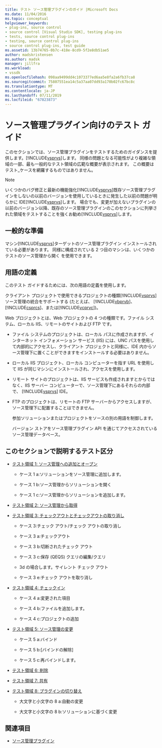 ```yaml
---
title: テスト ソース管理プラグインのガイド |Microsoft Docs
ms.date: 11/04/2016
ms.topic: conceptual
helpviewer_keywords:
- plug-ins, source control
- source control [Visual Studio SDK], testing plug-ins
- tests, source control plug-ins
- testing, source control plug-ins
- source control plug-ins, test guide
ms.assetid: 13b74765-0b7c-418e-8cd9-5f2e8db51ae5
author: madskristensen
ms.author: madsk
manager: jillfra
ms.workload:
- vssdk
ms.openlocfilehash: 098aa9499dd4c1073377ed6aa5e8fa2a6fb37ca8
ms.sourcegitcommit: 75807551ea14c5a37aa07dd93a170b02fc67bc8c
ms.translationtype: MT
ms.contentlocale: ja-JP
ms.lasthandoff: 07/11/2019
ms.locfileid: "67823873"
---
```

# <a name="test-guide-for-source-control-plug-ins"></a>ソース管理プラグイン向けのテスト ガイド
このセクションでは、ソース管理プラグインをテストするためのガイダンスを提供します。[!INCLUDE[vsprvs](../../code-quality/includes/vsprvs_md.md)]します。 同様の問題となる可能性がより複雑な領域の一部、最も一般的なテスト領域の広範な概要が表示されます。 この概要はテスト_ケースを網羅するものではありません。

> [!NOTE]
> いくつかのバグ修正と最新の機能強化[!INCLUDE[vsprvs](../../code-quality/includes/vsprvs_md.md)]既存ソース管理プラグインをしないの以前のバージョンを使用しているときに発生した以前の問題が明らかに IDE[!INCLUDE[vsprvs](../../code-quality/includes/vsprvs_md.md)]します。 場合でも、変更が加えないプラグインの以前のバージョン以降、既存のソース管理プラグインのこのセクションに列挙された領域をテストすることを強くお勧め[!INCLUDE[vsprvs](../../code-quality/includes/vsprvs_md.md)]します。

## <a name="common-preparation"></a>一般的な準備
 マシン[!INCLUDE[vsprvs](../../code-quality/includes/vsprvs_md.md)]ターゲットのソース管理プラグイン インストールされている必要があります。 同様に構成されている 2 つ目のマシンは、いくつかのテストのソース管理から開く を使用できます。

## <a name="definition-of-terms"></a>用語の定義
 このテスト ガイドするためには、次の用語の定義を使用します。

 クライアント プロジェクトで使用できるプロジェクトの種類[!INCLUDE[vsprvs](../../code-quality/includes/vsprvs_md.md)]ソース管理の統合をサポートする (たとえば、 [!INCLUDE[vbprvb](../../code-quality/includes/vbprvb_md.md)]、 [!INCLUDE[csprcs](../../data-tools/includes/csprcs_md.md)]、または[!INCLUDE[vcprvc](../../code-quality/includes/vcprvc_md.md)])。

 Web プロジェクトとは、Web プロジェクトの 4 つの種類です。ファイル システム、ローカル IIS、リモートのサイトおよび FTP です。

- ファイル システムのプロジェクトは、ローカル パスに作成されますが、インターネット インフォメーション サービス (IIS) には、UNC パスを使用して内部的にアクセスし、クライアント プロジェクトと同様に、IDE 内からソース管理下に置くことができますをインストールする必要はありません。

- ローカル IIS プロジェクト、ローカル コンピューターを指す URL を使用して IIS が同じマシンにインストールされ、アクセスを使用します。

- リモート サイトのプロジェクトは、IIS サービスも作成されますとからではなく、IIS サーバー コンピューターで、ソース管理下にあるそれらの内部で、 [!INCLUDE[vsprvs](../../code-quality/includes/vsprvs_md.md)] IDE。

- FTP のプロジェクトは、リモートの FTP サーバーからアクセスしますが、ソース管理下に配置することはできません。

  参加ソリューションまたはプロジェクトをソースの別の用語を制御します。

  バージョン ストアをソース管理プラグイン API を通じてアクセスされているソース管理データベース。

## <a name="test-areas-covered-in-this-section"></a>このセクションで説明するテスト区分

- [テスト領域 1: ソース管理への追加とオープン](../../extensibility/internals/test-area-1-add-to-open-from-source-control.md)

  - ケース 1 a:ソリューションをソース管理に追加します。

  - ケース 1 b:ソース管理からソリューションを開く

  - ケース 1 c:ソース管理からソリューションを追加します。

- [テスト領域 2: ソース管理から取得](../../extensibility/internals/test-area-2-get-from-source-control.md)

- [テスト領域 3: チェックアウトとチェックアウトの取り消し](../../extensibility/internals/test-area-3-check-out-undo-checkout.md)

  - ケース 3:チェック アウト/チェック アウトの取り消し

  - ケース 3 a:チェックアウト

  - ケース 3 b:切断されたチェック アウト

  - ケース 3 c:保存 (QEQS) クエリの編集/クエリ

  - 3d の場合します。サイレント チェック アウト

  - ケース 3 e:チェック アウトを取り消し

- [テスト領域 4: チェックイン](../../extensibility/internals/test-area-4-check-in.md)

  - ケース 4 a:変更された項目

  - ケース 4 b:ファイルを追加します。

  - ケース 4 c:プロジェクトの追加

- [テスト領域 5: ソース管理の変更](../../extensibility/internals/test-area-5-change-source-control.md)

  - ケース 5 a:バインド

  - ケース 5 b:[バインドの解除]

  - ケース 5 c:再バインドします。

- [テスト領域 6: 削除](../../extensibility/internals/test-area-6-delete.md)

- [テスト領域 7: 共有](../../extensibility/internals/test-area-7-share.md)

- [テスト領域 8: プラグインの切り替え](../../extensibility/internals/test-area-8-plug-in-switching.md)

  - 大文字と小文字の 8 a:自動の変更

  - 大文字と小文字の 8 b:ソリューションに基づく変更

## <a name="see-also"></a>関連項目
- [ソース管理プラグイン](../../extensibility/source-control-plug-ins.md)
